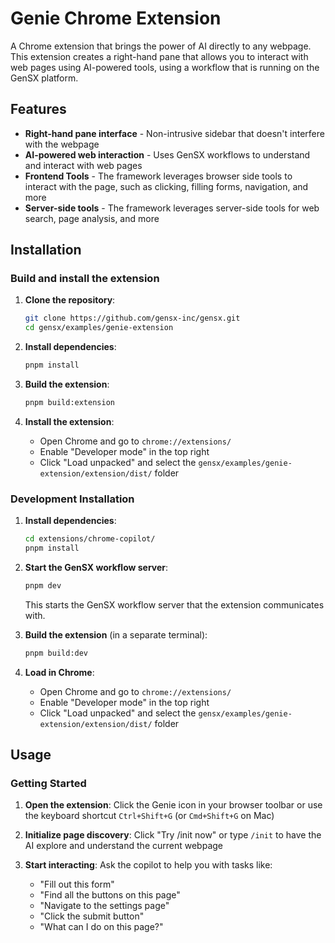 # Genie Chrome Extension

A Chrome extension that brings the power of AI directly to any webpage. This extension creates a right-hand pane that allows you to interact with web pages using AI-powered tools, using a workflow that is running on the GenSX platform.

## Features

- **Right-hand pane interface** - Non-intrusive sidebar that doesn't interfere with the webpage
- **AI-powered web interaction** - Uses GenSX workflows to understand and interact with web pages
- **Frontend Tools** - The framework leverages browser side tools to interact with the page, such as clicking, filling forms, navigation, and more
- **Server-side tools** - The framework leverages server-side tools for web search, page analysis, and more

## Installation

### Build and install the extension

1. **Clone the repository**:

   ```bash
   git clone https://github.com/gensx-inc/gensx.git
   cd gensx/examples/genie-extension
   ```

2. **Install dependencies**:

   ```bash
   pnpm install
   ```

3. **Build the extension**:

   ```bash
   pnpm build:extension
   ```

4. **Install the extension**:
   - Open Chrome and go to `chrome://extensions/`
   - Enable "Developer mode" in the top right
   - Click "Load unpacked" and select the `gensx/examples/genie-extension/extension/dist/` folder

### Development Installation

1. **Install dependencies**:

   ```bash
   cd extensions/chrome-copilot/
   pnpm install
   ```

2. **Start the GenSX workflow server**:

   ```bash
   pnpm dev
   ```

   This starts the GenSX workflow server that the extension communicates with.

3. **Build the extension** (in a separate terminal):

   ```bash
   pnpm build:dev
   ```

4. **Load in Chrome**:
   - Open Chrome and go to `chrome://extensions/`
   - Enable "Developer mode" in the top right
   - Click "Load unpacked" and select the `gensx/examples/genie-extension/extension/dist/` folder

## Usage

### Getting Started

1. **Open the extension**: Click the Genie icon in your browser toolbar or use the keyboard shortcut `Ctrl+Shift+G` (or `Cmd+Shift+G` on Mac)

2. **Initialize page discovery**: Click "Try /init now" or type `/init` to have the AI explore and understand the current webpage

3. **Start interacting**: Ask the copilot to help you with tasks like:
   - "Fill out this form"
   - "Find all the buttons on this page"
   - "Navigate to the settings page"
   - "Click the submit button"
   - "What can I do on this page?"
